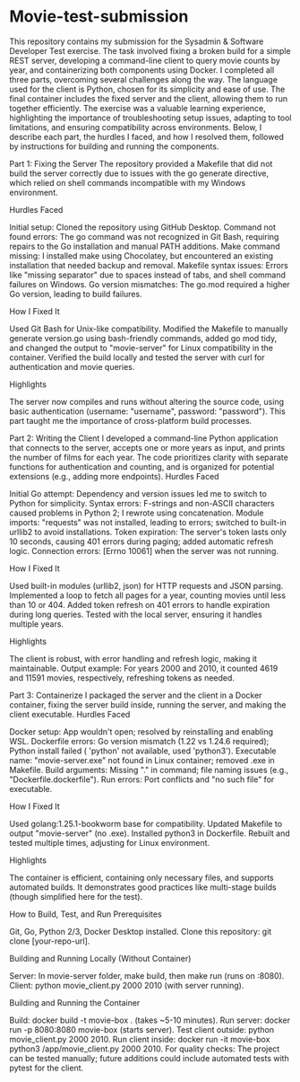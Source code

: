 # Movie-test-submission
This repository contains my submission for the Sysadmin & Software Developer Test exercise. The task involved fixing a broken build for a simple REST server, developing a command-line client to query movie counts by year, and containerizing both components using Docker. I completed all three parts, overcoming several challenges along the way. The language used for the client is Python, chosen for its simplicity and ease of use. The final container includes the fixed server and the client, allowing them to run together efficiently.
The exercise was a valuable learning experience, highlighting the importance of troubleshooting setup issues, adapting to tool limitations, and ensuring compatibility across environments. Below, I describe each part, the hurdles I faced, and how I resolved them, followed by instructions for building and running the components.

Part 1: Fixing the Server
The repository provided a Makefile that did not build the server correctly due to issues with the go generate directive, which relied on shell commands incompatible with my Windows environment.

Hurdles Faced

Initial setup: Cloned the repository using GitHub Desktop.
Command not found errors: The go command was not recognized in Git Bash, requiring repairs to the Go installation and manual PATH additions.
Make command missing: I installed make using Chocolatey, but encountered an existing installation that needed backup and removal.
Makefile syntax issues: Errors like "missing separator" due to spaces instead of tabs, and shell command failures on Windows.
Go version mismatches: The go.mod required a higher Go version, leading to build failures.

How I Fixed It

Used Git Bash for Unix-like compatibility.
Modified the Makefile to manually generate version.go using bash-friendly commands, added go mod tidy, and changed the output to "movie-server" for Linux compatibility in the container.
Verified the build locally and tested the server with curl for authentication and movie queries.

Highlights

The server now compiles and runs without altering the source code, using basic authentication (username: "username", password: "password").
This part taught me the importance of cross-platform build processes.

Part 2: Writing the Client
I developed a command-line Python application that connects to the server, accepts one or more years as input, and prints the number of films for each year. The code prioritizes clarity with separate functions for authentication and counting, and is organized for potential extensions (e.g., adding more endpoints).
Hurdles Faced

Initial Go attempt: Dependency and version issues led me to switch to Python for simplicity.
Syntax errors: F-strings and non-ASCII characters caused problems in Python 2; I rewrote using concatenation.
Module imports: "requests" was not installed, leading to errors; switched to built-in urllib2 to avoid installations.
Token expiration: The server's token lasts only 10 seconds, causing 401 errors during paging; added automatic refresh logic.
Connection errors: [Errno 10061] when the server was not running.

How I Fixed It

Used built-in modules (urllib2, json) for HTTP requests and JSON parsing.
Implemented a loop to fetch all pages for a year, counting movies until less than 10 or 404.
Added token refresh on 401 errors to handle expiration during long queries.
Tested with the local server, ensuring it handles multiple years.

Highlights

The client is robust, with error handling and refresh logic, making it maintainable.
Output example: For years 2000 and 2010, it counted 4619 and 11591 movies, respectively, refreshing tokens as needed.

Part 3: Containerize
I packaged the server and the client in a Docker container, fixing the server build inside, running the server, and making the client executable.
Hurdles Faced

Docker setup: App wouldn't open; resolved by reinstalling and enabling WSL.
Dockerfile errors: Go version mismatch (1.22 vs 1.24.6 required); Python install failed ( 'python' not available, used 'python3').
Executable name: "movie-server.exe" not found in Linux container; removed .exe in Makefile.
Build arguments: Missing "." in command; file naming issues (e.g., "Dockerfile.dockerfile").
Run errors: Port conflicts and "no such file" for executable.

How I Fixed It

Used golang:1.25.1-bookworm base for compatibility.
Updated Makefile to output "movie-server" (no .exe).
Installed python3 in Dockerfile.
Rebuilt and tested multiple times, adjusting for Linux environment.

Highlights

The container is efficient, containing only necessary files, and supports automated builds.
It demonstrates good practices like multi-stage builds (though simplified here for the test).

How to Build, Test, and Run
Prerequisites

Git, Go, Python 2/3, Docker Desktop installed.
Clone this repository: git clone [your-repo-url].

Building and Running Locally (Without Container)

Server: In movie-server folder, make build, then make run (runs on :8080).
Client: python movie_client.py 2000 2010 (with server running).

Building and Running the Container

Build: docker build -t movie-box . (takes ~5-10 minutes).
Run server: docker run -p 8080:8080 movie-box (starts server).
Test client outside: python movie_client.py 2000 2010.
Run client inside: docker run -it movie-box python3 /app/movie_client.py 2000 2010.
For quality checks: The project can be tested manually; future additions could include automated tests with pytest for the client.
